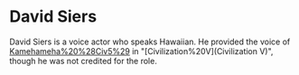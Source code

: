 # David Siers

David Siers is a voice actor who speaks Hawaiian. He provided the voice of [Kamehameha%20%28Civ5%29](Kamehameha) in "[Civilization%20V](Civilization V)", though he was not credited for the role.